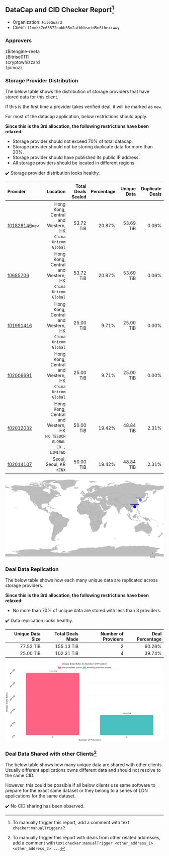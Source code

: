 ## DataCap and CID Checker Report[^1]
 - Organization: `FileGuard`
 - Client: `f1mmkk7e65572oobb35v2afhbbsntd5n6thexiwwy`
### Approvers
`1`Bitengine-reeta<br/>`1`Bitrise0111<br/>`1`cryptowhizzard<br/>`1`jomozz

### Storage Provider Distribution
The below table shows the distribution of storage providers that have stored data for this client.

If this is the first time a provider takes verified deal, it will be marked as `new`.

For most of the datacap application, below restrictions should apply.

**Since this is the 3rd allocation, the following restrictions have been relaxed:**
 - Storage provider should not exceed 70% of total datacap.
 - Storage provider should not be storing duplicate data for more than 20%.
 - Storage provider should have published its public IP address.
 - All storage providers should be located in different regions.

✔️ Storage provider distribution looks healthy.

| Provider                                                    |                                                               Location | Total Deals Sealed | Percentage | Unique Data | Duplicate Deals |
| :---------------------------------------------------------- | ---------------------------------------------------------------------: | -----------------: | ---------: | ----------: | --------------: |
| [f01828146](https://filfox.info/en/address/f01828146)`new`  |           Hong Kong, Central and Western, HK<br/>`China Unicom Global` |          53.72 TiB |     20.87% |   53.69 TiB |           0.06% |
| [f0685706](https://filfox.info/en/address/f0685706)         |           Hong Kong, Central and Western, HK<br/>`China Unicom Global` |          53.72 TiB |     20.87% |   53.69 TiB |           0.06% |
| [f01991416](https://filfox.info/en/address/f01991416)       |           Hong Kong, Central and Western, HK<br/>`China Unicom Global` |          25.00 TiB |      9.71% |   25.00 TiB |           0.00% |
| [f02006691](https://filfox.info/en/address/f02006691)       |           Hong Kong, Central and Western, HK<br/>`China Unicom Global` |          25.00 TiB |      9.71% |   25.00 TiB |           0.00% |
| [f02012032](https://filfox.info/en/address/f02012032)       | Hong Kong, Central and Western, HK<br/>`HK TESUCH GLOBAL CO., LIMITED` |          50.00 TiB |     19.42% |   48.84 TiB |           2.31% |
| [f02014107](https://filfox.info/en/address/f02014107)       |                                            Seoul, Seoul, KR<br/>`KINX` |          50.00 TiB |     19.42% |   48.84 TiB |           2.31% |

<img src="https://raw.githubusercontent.com/data-preservation-programs/filplus-checker-assets/main/filecoin-project/filecoin-plus-large-datasets/issues/1714/1691386320321.png"/>

### Deal Data Replication
The below table shows how each many unique data are replicated across storage providers.


**Since this is the 3rd allocation, the following restrictions have been relaxed:**
- No more than 70% of unique data are stored with less than 3 providers.

✔️ Data replication looks healthy.

| Unique Data Size | Total Deals Made | Number of Providers | Deal Percentage |
| ---------------: | ---------------: | ------------------: | --------------: |
|        77.53 TiB |       155.13 TiB |                   2 |          60.26% |
|        25.00 TiB |       102.31 TiB |                   4 |          39.74% |

<img src="https://raw.githubusercontent.com/data-preservation-programs/filplus-checker-assets/main/filecoin-project/filecoin-plus-large-datasets/issues/1714/1691386321275.png"/>

### Deal Data Shared with other Clients[^3]
The below table shows how many unique data are shared with other clients.
Usually different applications owns different data and should not resolve to the same CID.

However, this could be possible if all below clients use same software to prepare for the exact same dataset or they belong to a series of LDN applications for the same dataset.

✔️ No CID sharing has been observed.

[^1]: To manually trigger this report, add a comment with text `checker:manualTrigger`

[^2]: Deals from those addresses are combined into this report as they are specified with `checker:manualTrigger`

[^3]: To manually trigger this report with deals from other related addresses, add a comment with text `checker:manualTrigger <other_address_1> <other_address_2> ...`
